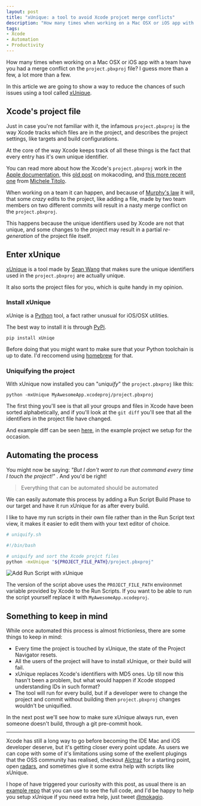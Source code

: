 ```yaml
---
layout: post
title: "xUnique: a tool to avoid Xcode projcet merge conflicts"
description: "How many times when working on a Mac OSX or iOS app with a team have you had a merge conflict on the project.pbxproj file? I guess more than a few, a lot more than a few. Lucky for you there is an handy tool called xUnique that will make the chances of this happening way smaller."
tags:
- Xcode
- Automation
- Productivity
---
```


How many times when working on a Mac OSX or iOS app with a team have you had a merge conflict on the `project.pbxproj` file? I guess more than a few, a lot more than a few.

In this article we are going to show a way to reduce the chances of such issues using a tool called [xUnique](https://github.com/truebit/xUnique).

## Xcode's project file

Just in case you're not familiar with it, the infamous `project.pbxproj` is the way Xcode tracks which files are in the project, and describes the project settings, like targets and build configurations.

At the core of the way Xcode keeps track of all these things is the fact that every entry has it's own unique identifier.

You can read more about how the Xcode's `project.pbxproj` work in the [Apple documentation](https://developer.apple.com/library/ios/featuredarticles/XcodeConcepts/Concept-Projects.html#//apple_ref/doc/uid/TP40009328-CH5-SW1), this [old post](http://www.mokacoding.com/blog/xcode-projects-and-workspaces/) on mokacoding, and [this more recent one](http://michele.io/the-project-file-part-1) from [Michele Titolo](https://twitter.com/micheletitolo).

When working on a team it can happen, and because of [Murphy's law](http://en.wikipedia.org/wiki/Murphy%27s_law) it will, that some _crazy_ edits to the project, like adding a file, made by two team members on two different commits will result in a nasty merge conflict on the `project.pbxproj`.

This happens because the unique identifiers used by Xcode are not that unique, and some changes to the project may result in a partial _re-generation_ of the project file itself.

## Enter xUnique

[xUnique](https://github.com/truebit/xUnique) is a tool made by [Sean Wang](https://twitter.com/truebit) that makes sure the unique identifiers used in the `project.pbxproj` are actually unique.

It also sorts the project files for you, which is quite handy in my opinion.

### Install xUnique

xUniqe is a [Python](https://www.python.org/) tool, a fact rather unusual for iOS/OSX utilities.

The best way to install it is through [PyPi](https://pypi.python.org/pypi/pip).

```
pip install xUniqe
```

Before doing that you might want to make sure that your Python toolchain is up to date. I'd reccomend using [homebrew](http://brew.sh/) for that.

### Uniquifying the project

With xUnique now installed you can "_uniquify_" the `project.pbxproj` like this:

```
python -mxUnique MyAwesomeApp.xcodeproj/project.pbxproj
```

The first thing you'll see is that all your groups and files in Xcode have been sorted alphabetically, and if you'll look at the `git diff` you'll see that all the identifiers in the project file have changed.

And example diff can be seen [here](https://github.com/mokacoding/xUnique-Example/commit/9401746461b6d3728d88364338f842b915c0bbc0), in the example project we setup for the occasion.

## Automating the process

You might now be saying: _"But I don't want to run that command every time I touch the project!"_ . And you'd be right!

> Everything that can be automated should be automated

We can easily automate this process by adding a Run Script Build Phase to our target and have it run xUnique for as after every build.

I like to have my run scripts in their own file rather than in the Run Script text view, it makes it easier to edit them with your text editor of choice.

```sh
# uniquify.sh

#!/bin/bash

# uniquify and sort the Xcode projct files
python -mxUnique "${PROJECT_FILE_PATH}/project.pbxproj"
```

![Add Run Script with xUnique](https://s3.amazonaws.com/mokacoding/2015-05-12-xUnique-run-script.png)

The version of the script above uses the `PROJECT_FILE_PATH` environmet variable provided by Xcode to the Run Scripts. If you want to be able to run the script yourself replace it with `MyAwesomeApp.xcodeproj`.

## Something to keep in mind

While once automated this process is almost frictionless, there are some things to keep in mind:

* Every time the project is touched by xUnique, the state of the Project Navigator resets.
* All the users of the project will have to install xUnique, or their build will fail.
* xUnique replaces Xcode's identifiers with MD5 ones. Up till now this hasn't been a problem, but what would happen if Xcode stopped understanding IDs in such format?
* The tool will run for every build, but if a developer were to change the project and commit without building then `project.pbxproj` changes wouldn't be uniquified.

In the next post we'll see how to make sure xUnique always run, even someone doesn't build, through a git pre-commit hook.

---

Xcode has still a long way to go before becoming the IDE Mac and iOS developer deserve, but it's getting closer every point update. As users we can cope with some of it's limitations using some of the exellent plugings that the OSS community has realised, checkout [Alctraz](http://alcatraz.io/) for a starting point, open [radars](https://idmsa.apple.com/IDMSWebAuth/login.html?appIdKey=77e2a60d4bdfa6b7311c854a56505800be3c24e3a27a670098ff61b69fc5214b&sslEnabled=true&rv=3), and sometimes give it some extra help with scripts like xUnique.

I hope of have triggered your curiosity with this post, as usual there is an [example repo](https://github.com/mokacoding/xUnique-Example) that you can use to see the full code, and I'd be happy to help you setup xUnique if you need extra help, just tweet [@mokagio](https://twitter.com/mokagio).
